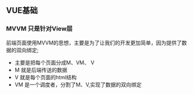 ## VUE基础

### MVVM 只是针对View层

前端页面使用MVVM的思想，主要是为了让我们的开发更加简单，因为提供了数据的双向绑定;

- 主要是把每个页面分成M、VM、 V
- M 就是后端传送的数据
- V 就是每个页面的html结构
- VM 是一个调度者，分割了M、V,实现了数据的双向绑定
  
```javascript
    
```